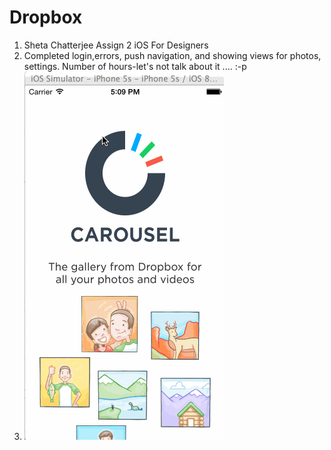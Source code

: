 Dropbox
=======

1. Sheta Chatterjee Assign 2 iOS For Designers
2. Completed login,errors,  push navigation, and showing views for photos, settings. Number of hours-let's not talk about it .... :-p
3. <img src="dropboxs.gif" />
